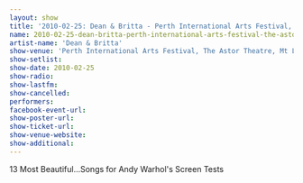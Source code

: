 ```yaml
---
layout: show
title: '2010-02-25: Dean & Britta - Perth International Arts Festival, The Astor Theatre, Mt Lawley, Perth, Australia'
name: 2010-02-25-dean-britta-perth-international-arts-festival-the-astor-theatre-mt-lawley-perth-australia
artist-name: 'Dean & Britta'
show-venue: 'Perth International Arts Festival, The Astor Theatre, Mt Lawley, Perth, Australia'
show-setlist: 
show-date: 2010-02-25
show-radio: 
show-lastfm: 
show-cancelled: 
performers: 
facebook-event-url: 
show-poster-url: 
show-ticket-url: 
show-venue-website: 
show-additional: 
---
```


13 Most Beautiful...Songs for Andy Warhol\'s Screen Tests